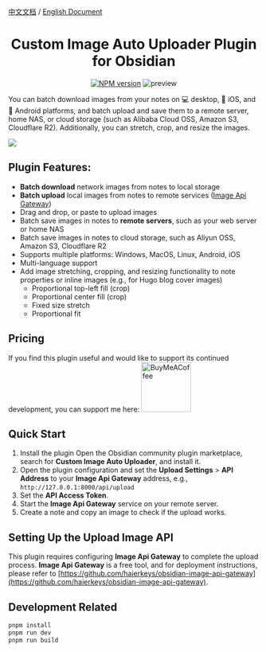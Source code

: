 

[中文文档](https://github.com/haierkeys/obsidian-custom-image-auto-uploader/blob/master/readme-zh.md) / [English Document](https://github.com/haierkeys/obsidian-custom-image-auto-uploader/blob/master/README.md)


<h1 align="center">Custom Image Auto Uploader Plugin for Obsidian</h1>

<p align="center">
<a href="https://npmjs.com/package/changelog.md"><img src="https://img.shields.io/github/release/haierkeys/obsidian-custom-image-auto-uploader" alt="NPM version"></a>
<img src="https://img.shields.io/github/license/haierkeys/obsidian-custom-image-auto-uploader.svg" alt="preview" >
</p>

You can batch download images from your notes on 💻 desktop, 📱 iOS, and 🤖 Android platforms, and batch upload and save them to a remote server, home NAS, or cloud storage (such as Alibaba Cloud OSS, Amazon S3, Cloudflare R2). Additionally, you can stretch, crop, and resize the images.

![](https://github.com/user-attachments/assets/0878061b-d77c-48c5-aa61-cc5154612a7b)

## Plugin Features:
- **Batch download** network images from notes to local storage
- **Batch upload** local images from notes to remote services ([Image Api Gateway](https://github.com/haierkeys/obsidian-image-api-gateway))
- Drag and drop, or paste to upload images
- Batch save images in notes to **remote servers**, such as your web server or home NAS
- Batch save images in notes to cloud storage, such as Aliyun OSS, Amazon S3, Cloudflare R2
- Supports multiple platforms: Windows, MacOS, Linux, Android, iOS
- Multi-language support
- Add image stretching, cropping, and resizing functionality to note properties or inline images (e.g., for Hugo blog cover images)
  - Proportional top-left fill (crop)
  - Proportional center fill (crop)
  - Fixed size stretch
  - Proportional fit

## Pricing

If you find this plugin useful and would like to support its continued development, you can support me here:
[<img src="https://cdn.ko-fi.com/cdn/kofi3.png?v=3" alt="BuyMeACoffee" width="100">](https://ko-fi.com/haierkeys)

## Quick Start

1. Install the plugin
   Open the Obsidian community plugin marketplace, search for **Custom Image Auto Uploader**, and install it.
2. Open the plugin configuration and set the **Upload Settings** > **API Address** to your **Image Api Gateway** address,
   e.g., `http://127.0.0.1:8000/api/upload`
3. Set the **API Access Token**.
4. Start the **Image Api Gateway** service on your remote server.
5. Create a note and copy an image to check if the upload works.

## Setting Up the Upload Image API

This plugin requires configuring **Image Api Gateway** to complete the upload process.
**Image Api Gateway** is a free tool, and for deployment instructions, please refer to [https://github.com/haierkeys/obsidian-image-api-gateway](https://github.com/haierkeys/obsidian-image-api-gateway).

## Development Related

```bash
pnpm install
pnpm run dev
pnpm run build
```

